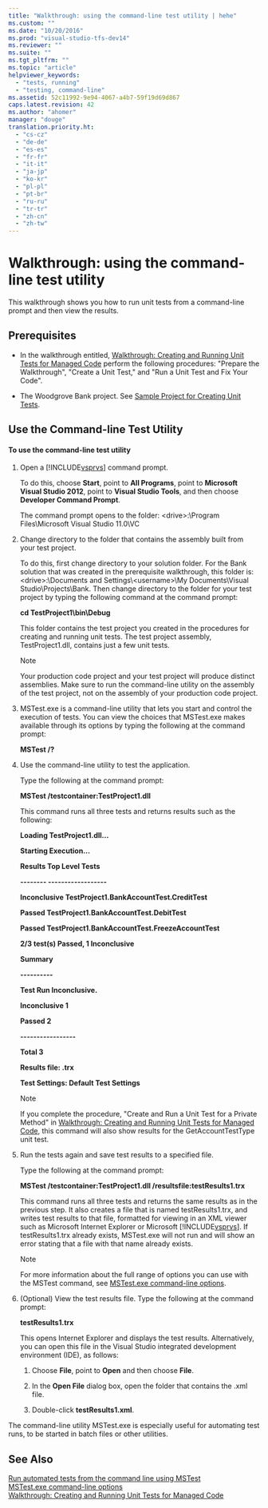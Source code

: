 ```yaml
---
title: "Walkthrough: using the command-line test utility | hehe"
ms.custom: ""
ms.date: "10/20/2016"
ms.prod: "visual-studio-tfs-dev14"
ms.reviewer: ""
ms.suite: ""
ms.tgt_pltfrm: ""
ms.topic: "article"
helpviewer_keywords: 
  - "tests, running"
  - "testing, command-line"
ms.assetid: 52c11992-9e94-4067-a4b7-59f19d69d867
caps.latest.revision: 42
ms.author: "ahomer"
manager: "douge"
translation.priority.ht: 
  - "cs-cz"
  - "de-de"
  - "es-es"
  - "fr-fr"
  - "it-it"
  - "ja-jp"
  - "ko-kr"
  - "pl-pl"
  - "pt-br"
  - "ru-ru"
  - "tr-tr"
  - "zh-cn"
  - "zh-tw"
---
```

# Walkthrough: using the command-line test utility
This walkthrough shows you how to run unit tests from a command-line prompt and then view the results.  
  
## Prerequisites  
  
-   In the walkthrough entitled, [Walkthrough: Creating and Running Unit Tests for Managed Code](../code-quality/walkthrough--creating-and-running-unit-tests-for-managed-code.md) perform the following procedures: "Prepare the Walkthrough", "Create a Unit Test," and "Run a Unit Test and Fix Your Code".  
  
-   The Woodgrove Bank project. See [Sample Project for Creating Unit Tests](../code-quality/sample-project-for-creating-unit-tests.md).  
  
## Use the Command-line Test Utility  
  
#### To use the command-line test utility  
  
1.  Open a [!INCLUDE[vsprvs](../code-quality/includes/vsprvs_md.md)] command prompt.  
  
     To do this, choose **Start**, point to **All Programs**, point to **Microsoft Visual Studio 2012**, point to **Visual Studio Tools**, and then choose **Developer Command Prompt**.  
  
     The command prompt opens to the folder: \<drive>:\Program Files\Microsoft Visual Studio 11.0\VC  
  
2.  Change directory to the folder that contains the assembly built from your test project.  
  
     To do this, first change directory to your solution folder. For the Bank solution that was created in the prerequisite walkthrough, this folder is: \<drive>:\Documents and Settings\\<username\>\My Documents\Visual Studio\Projects\Bank. Then change directory to the folder for your test project by typing the following command at the command prompt:  
  
     **cd TestProject1\bin\Debug**  
  
     This folder contains the test project you created in the procedures for creating and running unit tests. The test project assembly, TestProject1.dll, contains just a few unit tests.  
  
    > [!NOTE]
    >  Your production code project and your test project will produce distinct assemblies. Make sure to run the command-line utility on the assembly of the test project, not on the assembly of your production code project.  
  
3.  MSTest.exe is a command-line utility that lets you start and control the execution of tests. You can view the choices that MSTest.exe makes available through its options by typing the following at the command prompt:  
  
     **MSTest /?**  
  
4.  Use the command-line utility to test the application.  
  
     Type the following at the command prompt:  
  
     **MSTest /testcontainer:TestProject1.dll**  
  
     This command runs all three tests and returns results such as the following:  
  
     **Loading TestProject1.dll...**  
  
     **Starting Execution...**  
  
     **Results              Top Level Tests**  
  
     **--------               ------------------**  
  
     **Inconclusive     TestProject1.BankAccountTest.CreditTest**  
  
     **Passed              TestProject1.BankAccountTest.DebitTest**  
  
     **Passed              TestProject1.BankAccountTest.FreezeAccountTest**  
  
     **2/3 test(s) Passed, 1 Inconclusive**  
  
     **Summary**  
  
     **----------**  
  
     **Test Run Inconclusive.**  
  
     **Inconclusive   1**  
  
     **Passed           2**  
  
     **-----------------**  
  
     **Total              3**  
  
     **Results file:           <path><test run name>.trx**  
  
     **Test Settings: Default Test Settings**  
  
    > [!NOTE]
    >  If you complete the procedure, "Create and Run a Unit Test for a Private Method" in [Walkthrough: Creating and Running Unit Tests for Managed Code](../code-quality/walkthrough--creating-and-running-unit-tests-for-managed-code.md), this command will also show results for the GetAccountTestType unit test.  
  
5.  Run the tests again and save test results to a specified file.  
  
     Type the following at the command prompt:  
  
     **MSTest /testcontainer:TestProject1.dll /resultsfile:testResults1.trx**  
  
     This command runs all three tests and returns the same results as in the previous step. It also creates a file that is named testResults1.trx, and writes test results to that file, formatted for viewing in an XML viewer such as Microsoft Internet Explorer or Microsoft [!INCLUDE[vsprvs](../code-quality/includes/vsprvs_md.md)]. If testResults1.trx already exists, MSTest.exe will not run and will show an error stating that a file with that name already exists.  
  
    > [!NOTE]
    >  For more information about the full range of options you can use with the MSTest command, see [MSTest.exe command-line options](../test/mstest.exe-command-line-options.md).  
  
6.  (Optional) View the test results file. Type the following at the command prompt:  
  
     **testResults1.trx**  
  
     This opens Internet Explorer and displays the test results. Alternatively, you can open this file in the Visual Studio integrated development environment (IDE), as follows:  
  
    1.  Choose **File**, point to **Open** and then choose **File**.  
  
    2.  In the **Open File** dialog box, open the folder that contains the .xml file.  
  
    3.  Double-click **testResults1.xml**.  
  
 The command-line utility MSTest.exe is especially useful for automating test runs, to be started in batch files or other utilities.  
  
## See Also  
 [Run automated tests from the command line using MSTest](../test/run-automated-tests-from-the-command-line-using-mstest.md)   
 [MSTest.exe command-line options](../test/mstest.exe-command-line-options.md)   
 [Walkthrough: Creating and Running Unit Tests for Managed Code](../code-quality/walkthrough--creating-and-running-unit-tests-for-managed-code.md)